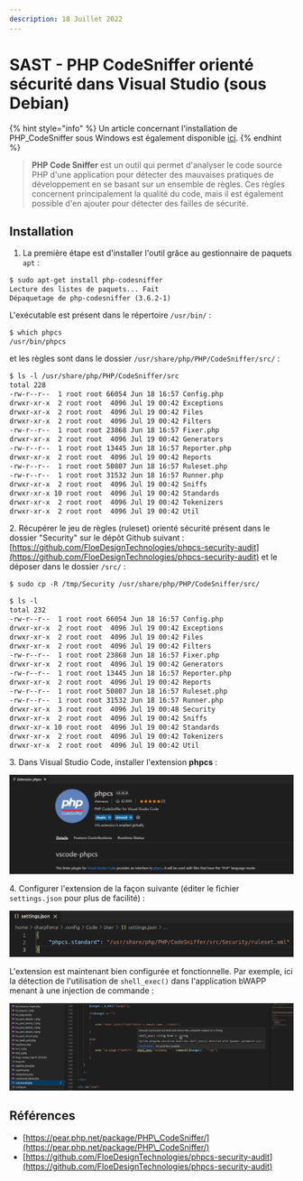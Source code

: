 ```yaml
---
description: 18 Juillet 2022
---
```


# SAST - PHP CodeSniffer orienté sécurité dans Visual Studio (sous Debian)

{% hint style="info" %}
Un article concernant l'installation de PHP\_CodeSniffer sous Windows est également disponible [ici](https://sharpforce.gitbook.io/cybersecurity/mon-blog/2022/juillet/sast-php\_codesniffer-oriente-securite-integre-dans-visual-studio-sous-windows).
{% endhint %}

> **PHP Code Sniffer** est un outil qui permet d'analyser le code source PHP d'une application pour détecter des mauvaises pratiques de développement en se basant sur un ensemble de règles. Ces règles concernent principalement la qualité du code, mais il est également possible d'en ajouter pour détecter des failles de sécurité.

## Installation

1. La première étape est d'installer l'outil grâce au gestionnaire de paquets `apt` :&#x20;

```shell-session
$ sudo apt-get install php-codesniffer
Lecture des listes de paquets... Fait
Dépaquetage de php-codesniffer (3.6.2-1)
```

L'exécutable est présent dans le répertoire `/usr/bin/` :&#x20;

```shell-session
$ which phpcs
/usr/bin/phpcs
```

et les règles sont dans le dossier `/usr/share/php/PHP/CodeSniffer/src/` :&#x20;

```shell-session
$ ls -l /usr/share/php/PHP/CodeSniffer/src
total 228
-rw-r--r--  1 root root 66054 Jun 18 16:57 Config.php
drwxr-xr-x  2 root root  4096 Jul 19 00:42 Exceptions
drwxr-xr-x  2 root root  4096 Jul 19 00:42 Files
drwxr-xr-x  2 root root  4096 Jul 19 00:42 Filters
-rw-r--r--  1 root root 23868 Jun 18 16:57 Fixer.php
drwxr-xr-x  2 root root  4096 Jul 19 00:42 Generators
-rw-r--r--  1 root root 13445 Jun 18 16:57 Reporter.php
drwxr-xr-x  2 root root  4096 Jul 19 00:42 Reports
-rw-r--r--  1 root root 50807 Jun 18 16:57 Ruleset.php
-rw-r--r--  1 root root 31532 Jun 18 16:57 Runner.php
drwxr-xr-x  2 root root  4096 Jul 19 00:42 Sniffs
drwxr-xr-x 10 root root  4096 Jul 19 00:42 Standards
drwxr-xr-x  2 root root  4096 Jul 19 00:42 Tokenizers
drwxr-xr-x  2 root root  4096 Jul 19 00:42 Util
```

2\. Récupérer le jeu de règles (ruleset) orienté sécurité présent dans le dossier "Security" sur le dépôt Github suivant : [https://github.com/FloeDesignTechnologies/phpcs-security-audit](https://github.com/FloeDesignTechnologies/phpcs-security-audit) et le déposer dans le dossier `/src/` :&#x20;

```shell-session
$ sudo cp -R /tmp/Security /usr/share/php/PHP/CodeSniffer/src/
```

```shell-session
$ ls -l
total 232
-rw-r--r--  1 root root 66054 Jun 18 16:57 Config.php
drwxr-xr-x  2 root root  4096 Jul 19 00:42 Exceptions
drwxr-xr-x  2 root root  4096 Jul 19 00:42 Files
drwxr-xr-x  2 root root  4096 Jul 19 00:42 Filters
-rw-r--r--  1 root root 23868 Jun 18 16:57 Fixer.php
drwxr-xr-x  2 root root  4096 Jul 19 00:42 Generators
-rw-r--r--  1 root root 13445 Jun 18 16:57 Reporter.php
drwxr-xr-x  2 root root  4096 Jul 19 00:42 Reports
-rw-r--r--  1 root root 50807 Jun 18 16:57 Ruleset.php
-rw-r--r--  1 root root 31532 Jun 18 16:57 Runner.php
drwxr-xr-x  3 root root  4096 Jul 19 00:48 Security
drwxr-xr-x  2 root root  4096 Jul 19 00:42 Sniffs
drwxr-xr-x 10 root root  4096 Jul 19 00:42 Standards
drwxr-xr-x  2 root root  4096 Jul 19 00:42 Tokenizers
drwxr-xr-x  2 root root  4096 Jul 19 00:42 Util
```

3\. Dans Visual Studio Code, installer l'extension **phpcs** :&#x20;

![](<../../../.gitbook/assets/image (178).png>)

4\. Configurer l'extension de la façon suivante (éditer le fichier `settings.json` pour plus de facilité) :&#x20;

![](<../../../.gitbook/assets/image (131).png>)

L'extension est maintenant bien configurée et fonctionnelle. Par exemple, ici la détection de l'utilisation de `shell_exec()` dans l'application bWAPP menant à une injection de commande :&#x20;

![](<../../../.gitbook/assets/image (113).png>)

## Références

* [https://pear.php.net/package/PHP\_CodeSniffer/](https://pear.php.net/package/PHP\_CodeSniffer/)
* [https://github.com/FloeDesignTechnologies/phpcs-security-audit](https://github.com/FloeDesignTechnologies/phpcs-security-audit)

